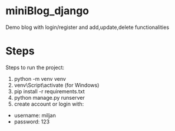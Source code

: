 # miniBlog_django

Demo blog with login/register and add,update,delete functionalities

# Steps
Steps to run the project:

1. python -m venv venv
2. venv\Script\activate (for Windows)
3. pip install -r requirements.txt
4. python manage.py runserver
5. create account or login with: 
  - username: miljan
  - password: 123

